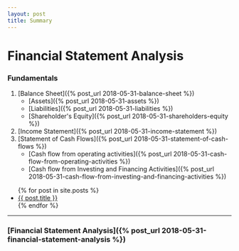```yaml
---
layout: post
title: Summary
---
```


<h1>Financial Statement Analysis</h1>

### Fundamentals
1. [Balance Sheet]({% post_url 2018-05-31-balance-sheet %})
    - [Assets]({% post_url 2018-05-31-assets %})
    - [Liabilities]({% post_url 2018-05-31-liabilities %})
    - [Shareholder's Equity]({% post_url 2018-05-31-shareholders-equity %})
2.  [Income Statement]({% post_url 2018-05-31-income-statement %})
3.  [Statement of Cash Flows]({% post_url 2018-05-31-statement-of-cash-flows %})
    - [Cash flow from operating activities]({% post_url 2018-05-31-cash-flow-from-operating-activities %})
    - [Cash flow from Investing and Financing Activities]({% post_url 2018-05-31-cash-flow-from-investing-and-financing-activities %})


<ul>
  {% for post in site.posts %}
    <li>
      <a href="{{ post.url }}">{{ post.title }}</a>
    </li>
  {% endfor %}
</ul>


---

### [Financial Statement Analysis]({% post_url 2018-05-31-financial-statement-analysis %})